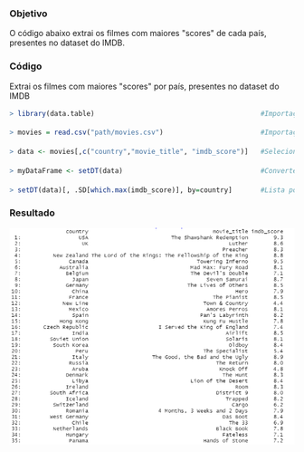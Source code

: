 ### Objetivo
O código abaixo extrai os filmes com maiores "scores" de cada país, presentes no dataset do IMDB.

### Código
Extrai os filmes com maiores "scores" por país, presentes no dataset do IMDB

```r 
> library(data.table)                                         #Importação da biblioteca "data.table" para utilizar no script

> movies = read.csv("path/movies.csv")                        #Importação do dataset passando o caminho do arquivo

> data <- movies[,c("country","movie_title", "imdb_score")]   #Seleciona as colunas que serão analisadas

> myDataFrame <- setDT(data)  	                              #Converte para data.table 

> setDT(data)[, .SD[which.max(imdb_score)], by=country]       #Lista por país, os filmes com os maiores scores no dataset
```

### Resultado

![Print do resultado](https://github.com/LgAcerbi/r-dataset/blob/main/sc_1.png?raw=true)

